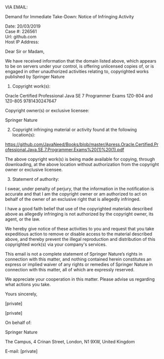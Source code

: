 VIA EMAIL:  

Demand for Immediate Take-Down: Notice of Infringing Activity  

Date:	20/03/2019   
Case #:	226561   
Url:	github.com   
Host IP Address:   

Dear Sir or Madam,  

We have received information that the domain listed above, which appears to be on servers under your control, is offering unlicensed copies of, or is engaged in other unauthorized activities relating to, copyrighted works published by Springer Nature  

1. Copyright work(s):  

 

Oracle Certified Professional Java SE 7 Programmer Exams 1Z0-804 and 1Z0-805	9781430247647  

Copyright owner(s) or exclusive licensee:  

Springer Nature  

2. Copyright infringing material or activity found at the following location(s):   

https://github.com/JavaNeed/Books/blob/master/Apress.Oracle.Certified.Professional.Java.SE.7.Programmer.Exams%20(1)%20(1).pdf  

The above copyright work(s) is being made available for copying, through downloading, at the above location without authorization from the copyright owner or exclusive licensee.  

3. Statement of authority:  

I swear, under penalty of perjury, that the information in the notification is accurate and that I am the copyright owner or am authorized to act on behalf of the owner of an exclusive right that is allegedly infringed.  

I have a good faith belief that use of the copyrighted materials described above as allegedly infringing is not authorized by the copyright owner, its agent, or the law.  

We hereby give notice of these activities to you and request that you take expeditious action to remove or disable access to the material described above, and thereby prevent the illegal reproduction and distribution of this copyrighted work(s) via your company's services.  

This email is not a complete statement of Springer Nature’s rights in connection with this matter, and nothing contained herein constitutes an express or implied waiver of any rights or remedies of Springer Nature in connection with this matter, all of which are expressly reserved.  

We appreciate your cooperation in this matter. Please advise us regarding what actions you take.  

Yours sincerely,  

[private]  

[private]  

On behalf of:  

Springer Nature    

The Campus, 4 Crinan Street, London, N1 9XW, United Kingdom  

E-mail: [private]  

